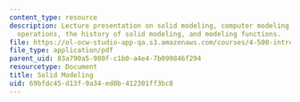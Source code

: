 ```yaml
---
content_type: resource
description: Lecture presentation on solid modeling, computer modeling, solid modeling
  operations, the history of solid modeling, and modeling functions.
file: https://ol-ocw-studio-app-qa.s3.amazonaws.com/courses/4-500-introduction-to-design-computing-fall-2008/69bfdc45d13f9a34ed0b412301ff3bc8_lec2a.pdf
file_type: application/pdf
parent_uid: 83a790a5-980f-c1b0-a4e4-7b099846f294
resourcetype: Document
title: Solid Modeling
uid: 69bfdc45-d13f-9a34-ed0b-412301ff3bc8
---
```

